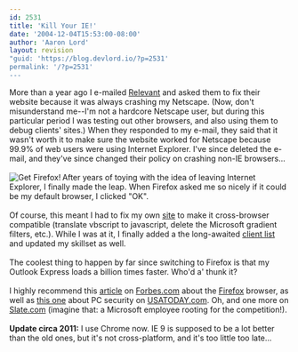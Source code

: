```yaml
---
id: 2531
title: 'Kill Your IE!'
date: '2004-12-04T15:53:00-08:00'
author: 'Aaron Lord'
layout: revision
"guid: 'https://blog.devlord.io/?p=2531'
permalink: '/?p=2531'
---
```


More than a year ago I e-mailed <a href="http://www.relevantmagazine.com/" target="_blank" rel="noopener">Relevant</a> and asked them to fix their website because it was always crashing my Netscape.  (Now, don't misunderstand me--I'm not a hardcore Netscape user, but during this particular period I was testing out other browsers, and also using them to debug clients' sites.)  When they responded to my e-mail, they said that it wasn't worth it to make sure the website worked for Netscape because 99.9% of web users were using Internet Explorer.  I've since deleted the e-mail, and they've since changed their policy on crashing non-IE browsers...<br /><br /><a href="http://www.spreadfirefox.com/?q=affiliates&amp;id=44734&amp;t=49"><img align="left" alt="Get Firefox!" border="0" src="http://www.spreadfirefox.com/community/images/affiliates/Banners/125x125/rediscover.png" title="Get Firefox!" /></a> After years of toying with the idea of leaving Internet Explorer, I finally made the leap.  When Firefox asked me so nicely if it could be my default browser, I clicked "OK".<br /><br />Of course, this meant I had to fix my own <a href="http://www.lorddesign.net/" target="_blank" rel="noopener">site</a> to make it cross-browser compatible (translate vbscript to javascript, delete the Microsoft gradient filters, etc.).  While I was at it, I finally added a the long-awaited <a href="http://www.lorddesign.net/">client list</a> and updated my skillset as well.<br /><br />The coolest thing to happen by far since switching to Firefox is that my Outlook Express loads a billion times faster.  Who'd a' thunk it?<br /><br />I highly recommend this <a href="http://www.forbes.com/2004/09/29/cx_ah_0929tentech.html?partner=tentech_newsletter" target="ext" rel="noopener">article</a> on <a href="http://www.forbes.com/2004/09/29/cx_ah_0929tentech.html?partner=tentech_newsletter" target="_blank" rel="noopener">Forbes.com</a> about the <a href="http://www.spreadfirefox.com/?q=affiliates&amp;id=44734&amp;t=49" target="_blank" rel="noopener">Firefox</a> browser, as well as <a href="http://www.usatoday.com/tech/news/computersecurity/2004-09-08-zombieinfect_x.htm" target="_blank" rel="noopener">this one</a> about PC security on <a href="http://www.usatoday.com/tech/news/computersecurity/2004-09-08-zombieinfect_x.htm" target="_blank" rel="noopener">USATODAY.com</a>.  Oh, and one more on <a href="http://slate.msn.com/id/2103152/" target="_blank" rel="noopener">Slate.com</a> (imagine that: a Microsoft employee rooting for the competition!).<br /><br /><b>Update circa 2011:</b> I use Chrome now. IE 9 is supposed to be a lot better than the old ones, but it's not cross-platform, and it's too little too late...<div class="blogger-post-footer"></div>